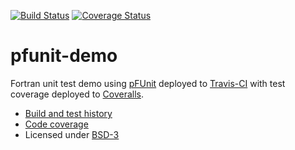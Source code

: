 [![Build Status](https://travis-ci.org/bast/pfunit-demo.svg?branch=master)](https://travis-ci.org/bast/pfunit-demo/builds)
[![Coverage Status](https://coveralls.io/repos/bast/pfunit-demo/badge.png?branch=master)](https://coveralls.io/r/bast/pfunit-demo?branch=master)


pfunit-demo
===========

Fortran unit test demo using [pFUnit](http://pfunit.sourceforge.net) deployed to
[Travis-CI](https://travis-ci.org/bast/pfunit-demo/builds) with test coverage
deployed to [Coveralls](https://coveralls.io/r/bast/pfunit-demo).

- [Build and test history](https://travis-ci.org/bast/pfunit-demo/builds)
- [Code coverage](https://coveralls.io/r/bast/pfunit-demo)
- Licensed under [BSD-3](../master/LICENSE)

